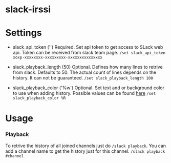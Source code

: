 # slack-irssi

# Settings

* slack_api_token ('')
Required. Set api token to get access to SLack web api. Token can be received from slack team page.
`/set slack_api_token xoxp-xxxxxxxx-xxxxxxxxx-xxxxxxxxxxxxxxx`

* slack_playback_length (50)
Optional. Defines how many lines to retrive from slack. Defaults to 50. The actual count of lines depends on the history. It can not be guaranteed.
`/set slack_playback_length 100`

* slack_playback_color ('%w')
Optional. Set text and or background color to use when adding history. Possible values can be found [here](https://github.com/shabble/irssi-docs/wiki/Formats#Local-Colours)
`/set slack_playback_color %R`

# Usage
### Playback
To retrive the history of all joined channels just do `/slack playback`. You can add a channel name to get the history just for this channel. `/slack playback #channel`
